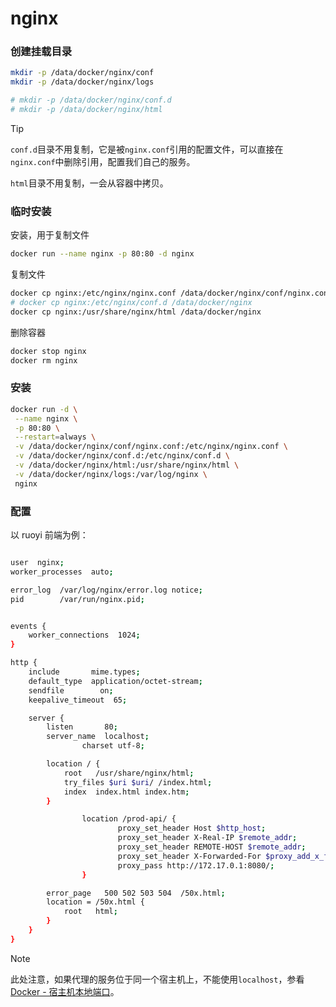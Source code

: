 # nginx

### 创建挂载目录

```bash
mkdir -p /data/docker/nginx/conf
mkdir -p /data/docker/nginx/logs

# mkdir -p /data/docker/nginx/conf.d
# mkdir -p /data/docker/nginx/html
```

> [!TIP]
>
> `conf.d`目录不用复制，它是被`nginx.conf`引用的配置文件，可以直接在`nginx.conf`中删除引用，配置我们自己的服务。
>
> `html`目录不用复制，一会从容器中拷贝。

### 临时安装

安装，用于复制文件

```bash
docker run --name nginx -p 80:80 -d nginx
```

复制文件

```bash
docker cp nginx:/etc/nginx/nginx.conf /data/docker/nginx/conf/nginx.conf
# docker cp nginx:/etc/nginx/conf.d /data/docker/nginx
docker cp nginx:/usr/share/nginx/html /data/docker/nginx
```

删除容器

```bash
docker stop nginx 
docker rm nginx
```

### 安装

```bash
docker run -d \
 --name nginx \
 -p 80:80 \
 --restart=always \
 -v /data/docker/nginx/conf/nginx.conf:/etc/nginx/nginx.conf \
 -v /data/docker/nginx/conf.d:/etc/nginx/conf.d \
 -v /data/docker/nginx/html:/usr/share/nginx/html \
 -v /data/docker/nginx/logs:/var/log/nginx \
 nginx
```

### 配置

以 ruoyi 前端为例：

```bash

user  nginx;
worker_processes  auto;

error_log  /var/log/nginx/error.log notice;
pid        /var/run/nginx.pid;


events {
    worker_connections  1024;
}

http {
    include       mime.types;
    default_type  application/octet-stream;
    sendfile        on;
    keepalive_timeout  65;

    server {
        listen       80;
        server_name  localhost;
                charset utf-8;

        location / {
            root   /usr/share/nginx/html;
            try_files $uri $uri/ /index.html;
            index  index.html index.htm;
        }

                location /prod-api/ {
                        proxy_set_header Host $http_host;
                        proxy_set_header X-Real-IP $remote_addr;
                        proxy_set_header REMOTE-HOST $remote_addr;
                        proxy_set_header X-Forwarded-For $proxy_add_x_forwarded_for;
                        proxy_pass http://172.17.0.1:8080/;
                }

        error_page   500 502 503 504  /50x.html;
        location = /50x.html {
            root   html;
        }
    }
}
```

> [!NOTE]
>
> 此处注意，如果代理的服务位于同一个宿主机上，不能使用`localhost`，参看 [Docker - 宿主机本地端口](Docker/Docker?id=宿主机本地端口)。